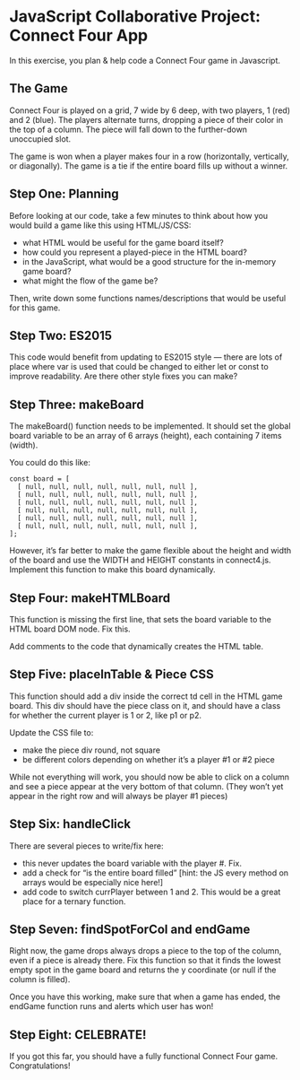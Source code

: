 # JavaScript Collaborative Project: Connect Four App
In this exercise, you plan & help code a Connect Four game in Javascript.

## The Game
Connect Four is played on a grid, 7 wide by 6 deep, with two players, 1 (red) and 2 (blue). The players alternate turns, dropping a piece of their color in the top of a column. The piece will fall down to the further-down unoccupied slot.

The game is won when a player makes four in a row (horizontally, vertically, or diagonally). The game is a tie if the entire board fills up without a winner.

## Step One: Planning
Before looking at our code, take a few minutes to think about how you would build a game like this using HTML/JS/CSS:
- what HTML would be useful for the game board itself?
- how could you represent a played-piece in the HTML board?
- in the JavaScript, what would be a good structure for the in-memory game board?
- what might the flow of the game be?

Then, write down some functions names/descriptions that would be useful for this game.

## Step Two: ES2015
This code would benefit from updating to ES2015 style — there are lots of place where var is used that could be changed to either let or const to improve readability. Are there other style fixes you can make?

## Step Three: makeBoard
The makeBoard() function needs to be implemented. It should set the global board variable to be an array of 6 arrays (height), each containing 7 items (width).

You could do this like:
```
const board = [
  [ null, null, null, null, null, null, null ],
  [ null, null, null, null, null, null, null ],
  [ null, null, null, null, null, null, null ],
  [ null, null, null, null, null, null, null ],
  [ null, null, null, null, null, null, null ],
  [ null, null, null, null, null, null, null ],
];
```

However, it’s far better to make the game flexible about the height and width of the board and use the WIDTH and HEIGHT constants in connect4.js. Implement this function to make this board dynamically.

## Step Four: makeHTMLBoard
This function is missing the first line, that sets the board variable to the HTML board DOM node. Fix this.

Add comments to the code that dynamically creates the HTML table.

## Step Five: placeInTable & Piece CSS
This function should add a div inside the correct td cell in the HTML game board. This div should have the piece class on it, and should have a class for whether the current player is 1 or 2, like p1 or p2.

Update the CSS file to:
- make the piece div round, not square
- be different colors depending on whether it’s a player #1 or #2 piece

While not everything will work, you should now be able to click on a column and see a piece appear at the very bottom of that column. (They won’t yet appear in the right row and will always be player #1 pieces)

## Step Six: handleClick
There are several pieces to write/fix here:
- this never updates the board variable with the player #. Fix.
- add a check for “is the entire board filled” [hint: the JS every method on arrays would be especially nice here!]
- add code to switch currPlayer between 1 and 2. This would be a great place for a ternary function.

## Step Seven: findSpotForCol and endGame
Right now, the game drops always drops a piece to the top of the column, even if a piece is already there. Fix this function so that it finds the lowest empty spot in the game board and returns the y coordinate (or null if the column is filled).

Once you have this working, make sure that when a game has ended, the endGame function runs and alerts which user has won!

## Step Eight: CELEBRATE!
If you got this far, you should have a fully functional Connect Four game. Congratulations!

